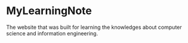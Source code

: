 # MyLearningNote
The website that was built for learning the knowledges about computer science and information engineering.
